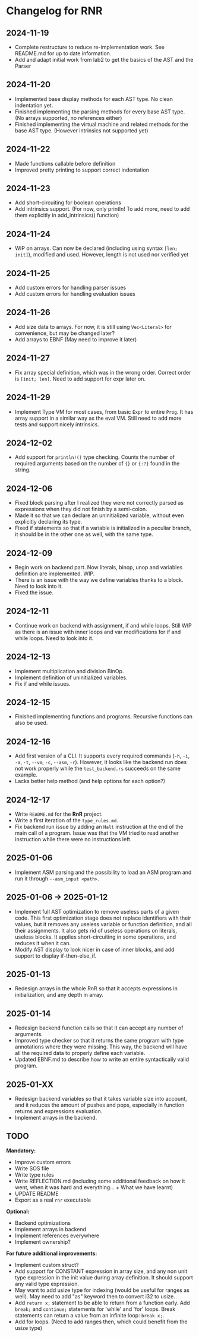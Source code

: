 # Changelog for RNR

## 2024-11-19

- Complete restructure to reduce re-implementation work. See README.md for up to date information.
- Add and adapt initial work from lab2 to get the basics of the AST and the Parser

## 2024-11-20

- Implemented base display methods for each AST type. No clean indentation yet.
- Finished implementing the parsing methods for every base AST type. (No arrays supported, no references either)
- Finished implementing the virtual machine and related methods for the base AST type. (However intrinsics not supported yet)

## 2024-11-22

- Made functions callable before definition
- Improved pretty printing to support correct indentation

## 2024-11-23

- Add short-circuiting for boolean operations
- Add intrinsics support. (For now, only println! To add more, need to add them explicitly in add_intrinsics() function)

## 2024-11-24

- WIP on arrays. Can now be declared (including using syntax `[len; init]`), modified and used. However, length is not used nor verified yet

## 2024-11-25

- Add custom errors for handling parser issues
- Add custom errors for handling evaluation issues
  
## 2024-11-26

- Add size data to arrays. For now, it is still using `Vec<Literal>` for convenience, but may be changed later?
- Add arrays to EBNF (May need to improve it later)

## 2024-11-27

- Fix array special definition, which was in the wrong order. Correct order is `[init; len]`. Need to add support for expr later on.

## 2024-11-29

- Implement Type VM for most cases, from basic `Expr` to entire `Prog`. It has array support in a similar way as the eval VM. Still need to add more tests and support nicely intrinsics.

## 2024-12-02

- Add support for `println!()` type checking. Counts the number of required arguments based on the number of `{}` or `{:?}` found in the string.

## 2024-12-06

- Fixed block parsing after I realized they were not correctly parsed as expressions when they did not finish by a semi-colon.
- Made it so that we can declare an uninitialized variable, without even explicitly declaring its type.
- Fixed if statements so that if a variable is initialized in a peculiar branch, it should be in the other one as well, with the same type.

## 2024-12-09

- Begin work on backend part. Now literals, binop, unop and variables definition are implemented. WIP.
- There is an issue with the way we define variables thanks to a block. Need to look into it.
- Fixed the issue.

## 2024-12-11

- Continue work on backend with assignment, if and while loops. Still WIP as there is an issue with inner loops and var modifications for if and while loops. Need to look into it.

## 2024-12-13

- Implement multiplication and division BinOp.
- Implement definition of uninitialized variables.
- Fix if and while issues.

## 2024-12-15

- Finished implementing functions and programs. Recursive functions can also be used.

## 2024-12-16

- Add first version of a CLI. It supports every required commands (`-h`, `-i`, `-a`, `-t`, `--vm`, `-c`, `--asm`, `-r`). However, it looks like the backend run does not work properly while the `test_backend.rs` succeeds on the same example.
- Lacks better help method (and help options for each option?)

## 2024-12-17

- Write `README.md` for the **RnR** project.
- Write a first iteration of the `type_rules.md`.
- Fix backend run issue by adding an `Halt` instruction at the end of the main call of a program. Issue was that the VM tried to read another instruction while there were no instructions left.

## 2025-01-06

- Implement ASM parsing and the possibility to load an ASM program and run it through `--asm_input <path>`.

## 2025-01-06 -> 2025-01-12

- Implement full AST optimization to remove useless parts of a given code. This first optimization stage does not replace identifiers with their values, but it removes any useless variable or function definition, and all their assignments. It also gets rid of useless operations on literals, useless blocks. It applies short-circuiting in some operations, and reduces it when it can.
- Modify AST display to look nicer in case of inner blocks, and add support to display if-then-else_if.

## 2025-01-13

- Redesign arrays in the whole RnR so that it accepts expressions in initialization, and any depth in array.

## 2025-01-14

- Redesign backend function calls so that it can accept any number of arguments.
- Improved type checker so that it returns the same program with type annotations where they were missing. This way, the backend will have all the required data to properly define each variable.
- Updated EBNF.md to describe how to write an entire syntactically valid program.

## 2025-01-XX

- Redesign backend variables so that it takes variable size into account, and it reduces the amount of pushes and pops, especially in function returns and expressions evaluation.
- Implement arrays in the backend.

## TODO

**Mandatory:**

- Improve custom errors
- Write SOS file
- Write type rules
- Write REFLECTION.md (including some additional feedback on how it went, when it was hard and everything... + What we have learnt)
- UPDATE README
- Export as a real `rnr` executable

**Optional:**

- Backend optimizations
- Implement arrays in backend
- Implement references everywhere
- Implement ownership?

**For future additional improvements:**

- Implement custom struct?
- Add support for CONSTANT expression in array size, and any non unit type expression in the init value during array definition. It should support any valid type expression.
- May want to add usize type for indexing (would be useful for ranges as well). May need to add "as" keyword then to convert i32 to usize.
- Add `return x;` statement to be able to return from a function early. Add `break;` and `continue;` statements for 'while' and 'for' loops. Break statements can return a value from an infinite loop: `break x;`.
- Add for loops. (Need to add ranges then, which could benefit from the usize type)

